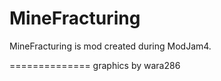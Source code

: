 MineFracturing
==============
MineFracturing is mod created during ModJam4.

==============
graphics by wara286
